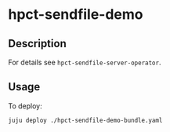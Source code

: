 # hpct-sendfile-demo

## Description

For details see `hpct-sendfile-server-operator`.

## Usage

To deploy:

```
juju deploy ./hpct-sendfile-demo-bundle.yaml
```
